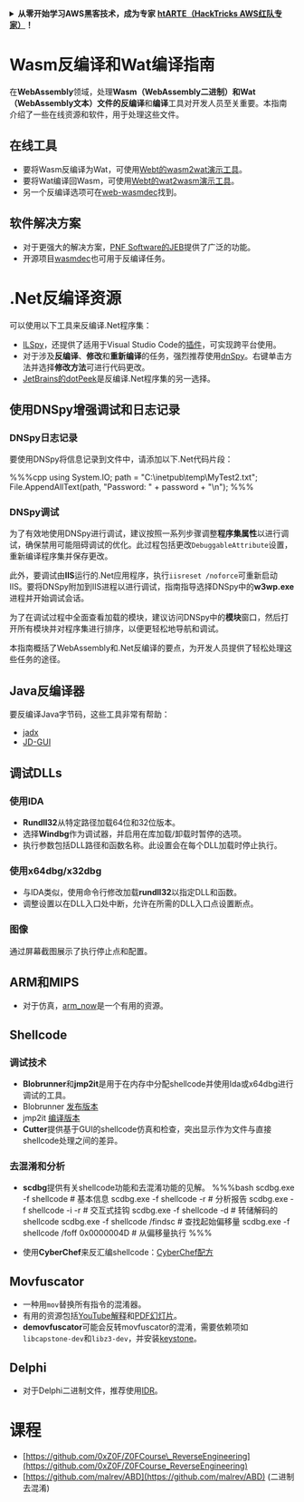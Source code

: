 <details>

<summary><strong>从零开始学习AWS黑客技术，成为专家</strong> <a href="https://training.hacktricks.xyz/courses/arte"><strong>htARTE（HackTricks AWS红队专家）</strong></a><strong>！</strong></summary>

支持HackTricks的其他方式：

* 如果您想看到您的**公司在HackTricks中做广告**或**下载PDF格式的HackTricks**，请查看[**订阅计划**](https://github.com/sponsors/carlospolop)!
* 获取[**官方PEASS & HackTricks周边产品**](https://peass.creator-spring.com)
* 探索[**PEASS家族**](https://opensea.io/collection/the-peass-family)，我们的独家[**NFTs**](https://opensea.io/collection/the-peass-family)
* **加入** 💬 [**Discord群**](https://discord.gg/hRep4RUj7f) 或 [**电报群**](https://t.me/peass) 或在**Twitter**上关注我们 🐦 [**@carlospolopm**](https://twitter.com/hacktricks_live)**。**
* 通过向[**HackTricks**](https://github.com/carlospolop/hacktricks)和[**HackTricks Cloud**](https://github.com/carlospolop/hacktricks-cloud) github仓库提交PR来分享您的黑客技巧。

</details>

# Wasm反编译和Wat编译指南

在**WebAssembly**领域，处理**Wasm（WebAssembly二进制）**和**Wat（WebAssembly文本）**文件的**反编译**和**编译**工具对开发人员至关重要。本指南介绍了一些在线资源和软件，用于处理这些文件。

## 在线工具

- 要将Wasm反编译为Wat，可使用[Webt的wasm2wat演示工具](https://webassembly.github.io/wabt/demo/wasm2wat/index.html)。
- 要将Wat编译回Wasm，可使用[Webt的wat2wasm演示工具](https://webassembly.github.io/wabt/demo/wat2wasm/)。
- 另一个反编译选项可在[web-wasmdec](https://wwwg.github.io/web-wasmdec/)找到。

## 软件解决方案

- 对于更强大的解决方案，[PNF Software的JEB](https://www.pnfsoftware.com/jeb/demo)提供了广泛的功能。
- 开源项目[wasmdec](https://github.com/wwwg/wasmdec)也可用于反编译任务。

# .Net反编译资源

可以使用以下工具来反编译.Net程序集：

- [ILSpy](https://github.com/icsharpcode/ILSpy)，还提供了适用于Visual Studio Code的[插件](https://github.com/icsharpcode/ilspy-vscode)，可实现跨平台使用。
- 对于涉及**反编译**、**修改**和**重新编译**的任务，强烈推荐使用[dnSpy](https://github.com/0xd4d/dnSpy/releases)。右键单击方法并选择**修改方法**可进行代码更改。
- [JetBrains的dotPeek](https://www.jetbrains.com/es-es/decompiler/)是反编译.Net程序集的另一选择。

## 使用DNSpy增强调试和日志记录

### DNSpy日志记录
要使用DNSpy将信息记录到文件中，请添加以下.Net代码片段：

%%%cpp
using System.IO;
path = "C:\\inetpub\\temp\\MyTest2.txt";
File.AppendAllText(path, "Password: " + password + "\n");
%%%

### DNSpy调试
为了有效地使用DNSpy进行调试，建议按照一系列步骤调整**程序集属性**以进行调试，确保禁用可能阻碍调试的优化。此过程包括更改`DebuggableAttribute`设置，重新编译程序集并保存更改。

此外，要调试由**IIS**运行的.Net应用程序，执行`iisreset /noforce`可重新启动IIS。要将DNSpy附加到IIS进程以进行调试，指南指导选择DNSpy中的**w3wp.exe**进程并开始调试会话。

为了在调试过程中全面查看加载的模块，建议访问DNSpy中的**模块**窗口，然后打开所有模块并对程序集进行排序，以便更轻松地导航和调试。

本指南概括了WebAssembly和.Net反编译的要点，为开发人员提供了轻松处理这些任务的途径。

## **Java反编译器**
要反编译Java字节码，这些工具非常有帮助：
- [jadx](https://github.com/skylot/jadx)
- [JD-GUI](https://github.com/java-decompiler/jd-gui/releases)

## **调试DLLs**
### 使用IDA
- **Rundll32**从特定路径加载64位和32位版本。
- 选择**Windbg**作为调试器，并启用在库加载/卸载时暂停的选项。
- 执行参数包括DLL路径和函数名称。此设置会在每个DLL加载时停止执行。

### 使用x64dbg/x32dbg
- 与IDA类似，使用命令行修改加载**rundll32**以指定DLL和函数。
- 调整设置以在DLL入口处中断，允许在所需的DLL入口点设置断点。

### 图像
通过屏幕截图展示了执行停止点和配置。

## **ARM和MIPS**
- 对于仿真，[arm_now](https://github.com/nongiach/arm_now)是一个有用的资源。

## **Shellcode**
### 调试技术
- **Blobrunner**和**jmp2it**是用于在内存中分配shellcode并使用Ida或x64dbg进行调试的工具。
- Blobrunner [发布版本](https://github.com/OALabs/BlobRunner/releases/tag/v0.0.5)
- jmp2it [编译版本](https://github.com/adamkramer/jmp2it/releases/)
- **Cutter**提供基于GUI的shellcode仿真和检查，突出显示作为文件与直接shellcode处理之间的差异。

### 去混淆和分析
- **scdbg**提供有关shellcode功能和去混淆功能的见解。
%%%bash
scdbg.exe -f shellcode # 基本信息
scdbg.exe -f shellcode -r # 分析报告
scdbg.exe -f shellcode -i -r # 交互式挂钩
scdbg.exe -f shellcode -d # 转储解码的shellcode
scdbg.exe -f shellcode /findsc # 查找起始偏移量
scdbg.exe -f shellcode /foff 0x0000004D # 从偏移量执行
%%%

- 使用**CyberChef**来反汇编shellcode：[CyberChef配方](https://gchq.github.io/CyberChef/#recipe=To_Hex%28'Space',0%29Disassemble_x86%28'32','Full%20x86%20architecture',16,0,true,true%29)

## **Movfuscator**
- 一种用`mov`替换所有指令的混淆器。
- 有用的资源包括[YouTube解释](https://www.youtube.com/watch?v=2VF_wPkiBJY)和[PDF幻灯片](https://github.com/xoreaxeaxeax/movfuscator/blob/master/slides/domas_2015_the_movfuscator.pdf)。
- **demovfuscator**可能会反转movfuscator的混淆，需要依赖项如`libcapstone-dev`和`libz3-dev`，并安装[keystone](https://github.com/keystone-engine/keystone/blob/master/docs/COMPILE-NIX.md)。

## **Delphi**
- 对于Delphi二进制文件，推荐使用[IDR](https://github.com/crypto2011/IDR)。


# 课程

* [https://github.com/0xZ0F/Z0FCourse\_ReverseEngineering](https://github.com/0xZ0F/Z0FCourse_ReverseEngineering)
* [https://github.com/malrev/ABD](https://github.com/malrev/ABD) \(二进制去混淆\)

</details>
